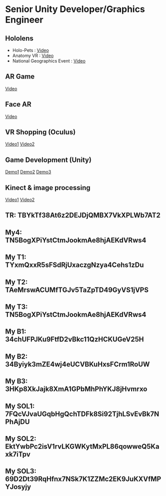 # Senior Unity Developer/Graphics Engineer
## Hololens
  - Holo-Pets : [Video](https://1drv.ms/v/s!AnHJKmzh8gYHg3plnwcML6oABtId)
  - Anatomy VR : [Video](https://1drv.ms/v/s!AnHJKmzh8gYHhjPKbDmRs-37STBh)
  - National Geographics Event : [Video](https://1drv.ms/v/s!AnHJKmzh8gYHg3W5_T4zfoknyXj3)
## AR Game
  [Video](https://1drv.ms/v/s!AnHJKmzh8gYHg1BddMoA4d37IpZq)
## Face AR
  [Video](https://1drv.ms/v/s!AnHJKmzh8gYHg0S7-j7-DwZN0vx3)
## VR Shopping (Oculus)
  [Video1](https://1drv.ms/v/s!AnHJKmzh8gYHhl1A1wX3e8aMQ9B6)
	[Video2](https://1drv.ms/v/s!AnHJKmzh8gYHhimDwurIOyhhmuZR)
## Game Development (Unity)
  [Demo1](https://1drv.ms/v/s!AnHJKmzh8gYHhmeJNPR8-o7CWMNy)
	[Demo2](https://1drv.ms/v/s!AnHJKmzh8gYHg0gJR-pVxy8XamoK)
	[Demo3](https://1drv.ms/i/s!AnHJKmzh8gYHg09N62DlXk9VqEW7)
## Kinect & image processing
[Video1](https://1drv.ms/v/s!AnHJKmzh8gYHhmVXTcw9xCwQJJJd)
[Video2](https://1drv.ms/v/s!AnHJKmzh8gYHhXmotVc2dxOy41_l)

## TR: TBYkTf38At6z2DEJDjQMBX7VkXPLWb7AT2

## My4: TN5BogXPiYstCtmJookmAe8hjAEKdVRws4

## My T1: TYxmQxxR5sFSdRjUxaczgNzya4Cehs1zDu

## My T2: TAeMrswACUMfTGJv5TaZpTD49GyVS1jVPS

## My T3: TN5BogXPiYstCtmJookmAe8hjAEKdVRws4

## My B1: 34chUFPJKu9FtfD2vBkc11QzHCKUGeV25H

## My B2: 34Byiyk3mZE4wj4eUCVBKuHxsFCrm1RoUW

## My B3: 3HKp8XkJajk8XmA1GPbMhPhYKJ8jHvmrxo

## My SOL1: 7FQcVJvaUGqbHgQchTDFk8Si92TjhLSvEvBk7NPhAjDU

## My SOL2: EktYwbPc2isV1rvLKGWKytMxPL86qowweQ5Kaxk7iTpv

## My SOL3: 69D2Dt39RqHfnx7NSk7K1ZZMc2EK9JuKXVfMPYJosyjy
